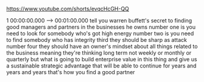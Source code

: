 https://www.youtube.com/shorts/evqcHcGH-QQ

1 00:00:00.000 --\> 00:01:00.000 tell you warren buffett's secret to
finding good managers and partners in the businesses he owns number one
is you need to look for somebody who's got high energy number two is you
need to find somebody who has integrity third they should be sharp as
attack number four they should have an owner's mindset about all things
related to the business meaning they're thinking long term not weekly or
monthly or quarterly but what is going to build enterprise value in this
thing and give us a sustainable strategic advantage that will be able to
continue for years and years and years that's how you find a good
partner
